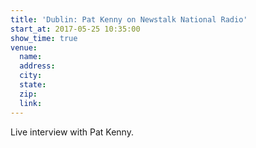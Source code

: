 ```yaml
---
title: 'Dublin: Pat Kenny on Newstalk National Radio'
start_at: 2017-05-25 10:35:00
show_time: true
venue:
  name:
  address:
  city:
  state:
  zip:
  link:
---
```



Live interview with Pat Kenny.